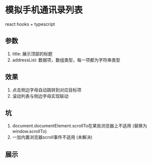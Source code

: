 # 模拟手机通讯录列表

react hooks + typescript

## 参数
1. title: 展示顶部的标题
2. addressList: 数据项，数组类型，每一项都为字符串类型

## 效果
1. 点击侧边字母自动跳转到对应目标项
2. 滚动列表与侧边字母实现联动

## 坑
1. document.documentElement.scrollTo在某些浏览器上不适用 (替换为window.scrollTo)
2. 一加内置浏览器scroll事件不适用 (未解决)

## 展示
